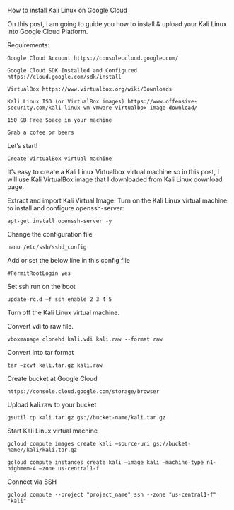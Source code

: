 
How to install Kali Linux on Google Cloud

On this post, I am going to guide you how to install & upload your Kali Linux into Google Cloud Platform.

Requirements:
    
    Google Cloud Account https://console.cloud.google.com/
    
    Google Cloud SDK Installed and Configured https://cloud.google.com/sdk/install
    
    VirtualBox https://www.virtualbox.org/wiki/Downloads
    
    Kali Linux ISO (or VirtualBox images) https://www.offensive-security.com/kali-linux-vm-vmware-virtualbox-image-download/
    
    150 GB Free Space in your machine
    
    Grab a cofee or beers
    

Let’s start!
    
    Create VirtualBox virtual machine

It’s easy to create a Kali Linux Virtualbox virtual machine so in this post, I will use Kali VirtualBox image that I downloaded from Kali Linux download page.

Extract and import Kali Virtual Image. Turn on the Kali Linux virtual machine to install and configure openssh-server:

    apt-get install openssh-server -y

Change the configuration file

    nano /etc/ssh/sshd_config

Add or set the below line in this config file

    #PermitRootLogin yes

Set ssh run on the boot

    update-rc.d –f ssh enable 2 3 4 5

Turn off the Kali Linux virtual machine.

Convert vdi to raw file.

    vboxmanage clonehd kali.vdi kali.raw --format raw

Convert into tar format

    tar –zcvf kali.tar.gz kali.raw

Create bucket at Google Cloud

    https://console.cloud.google.com/storage/browser

Upload kali.raw to your bucket

    gsutil cp kali.tar.gz gs://bucket-name/kali.tar.gz

Start Kali Linux virtual machine

    gcloud compute images create kali –source-uri gs://bucket-name//kali/kali.tar.gz

    gcloud compute instances create kali –image kali –machine-type n1-highmem-4 –zone us-central1-f
    
Connect via SSH

    gcloud compute --project "project_name" ssh --zone "us-central1-f" "kali"
